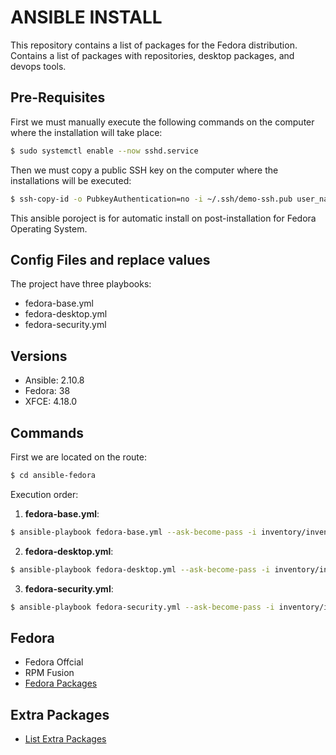 # ANSIBLE INSTALL

This repository contains a list of packages for the Fedora distribution. Contains a list of packages with repositories, desktop packages, and devops tools.

## Pre-Requisites

First we must manually execute the following commands on the computer where the installation will take place:

```bash
$ sudo systemctl enable --now sshd.service
```

Then we must copy a public SSH key on the computer where the installations will be executed:

```bash
$ ssh-copy-id -o PubkeyAuthentication=no -i ~/.ssh/demo-ssh.pub user_name@ip_address_or_localhost
```

This ansible poroject is for automatic install on post-installation for Fedora Operating System.

## Config Files and replace values

The project have three playbooks:

- fedora-base.yml
- fedora-desktop.yml
- fedora-security.yml

## Versions

- Ansible: 2.10.8
- Fedora: 38
- XFCE: 4.18.0

## Commands

First we are located on the route:

```bash
$ cd ansible-fedora
```

Execution order:

1. **fedora-base.yml**:

```bash
$ ansible-playbook fedora-base.yml --ask-become-pass -i inventory/inventory.yml
```

2. **fedora-desktop.yml**:

```bash
$ ansible-playbook fedora-desktop.yml --ask-become-pass -i inventory/inventory.yml -e "ansible_python_interpreter=/usr/bin/python3"
```

3. **fedora-security.yml**:

```bash
$ ansible-playbook fedora-security.yml --ask-become-pass -i inventory/inventory.yml -e "ansible_python_interpreter=/usr/bin/python3"
```

## Fedora

- Fedora Offcial
- RPM Fusion
- [Fedora Packages](details-md/app-list.md)

## Extra Packages

- [List Extra Packages](details-md/app-list-extras.md)
